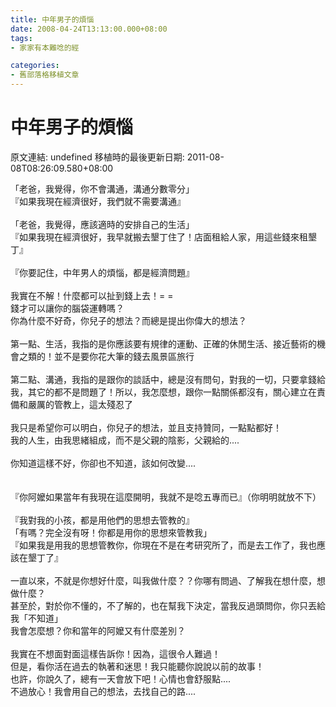 ```yaml
---
title: 中年男子的煩惱
date: 2008-04-24T13:13:00.000+08:00
tags: 
- 家家有本難唸的經

categories:
- 舊部落格移植文章
---
```


# 中年男子的煩惱

原文連結: undefined
移植時的最後更新日期: 2011-08-08T08:26:09.580+08:00

「老爸，我覺得，你不會溝通，溝通分數零分」<br />『如果我現在經濟很好，我們就不需要溝通』<br /><br />「老爸，我覺得，應該適時的安排自己的生活」<br />『如果我現在經濟很好，我早就搬去墾丁住了！店面租給人家，用這些錢來租墾丁』<br /><br />『你要記住，中年男人的煩惱，都是經濟問題』<br /><br />我實在不解！什麼都可以扯到錢上去！= =<br />錢才可以讓你的腦袋運轉嗎？<br />你為什麼不好奇，你兒子的想法？而總是提出你偉大的想法？<br /><br />第一點、生活，我指的是你應該要有規律的運動、正確的休閒生活、接近藝術的機會之類的！並不是要你花大筆的錢去風景區旅行<br /><br />第二點、溝通，我指的是跟你的談話中，總是沒有問句，對我的一切，只要拿錢給我，其它的都不是問題了！所以，我怎麼想，跟你一點關係都沒有，關心建立在責備和嚴厲的管教上，這太殘忍了<br /><br />我只是希望你可以明白，你兒子的想法，並且支持贊同，一點點都好！<br />我的人生，由我思緒組成，而不是父親的陰影，父親給的....<br /><br />你知道這樣不好，你卻也不知道，該如何改變....<br /><br /><br />『你阿嬤如果當年有我現在這麼開明，我就不是唸五專而已』（你明明就放不下）<br /><br />『我對我的小孩，都是用他們的思想去管教的』<br />「有嗎？完全沒有呀！你都是用你的思想來管教我」<br />『如果我是用我的思想管教你，你現在不是在考研究所了，而是去工作了，我也應該在墾丁了』<br /><br />一直以來，不就是你想好什麼，叫我做什麼？？你哪有問過、了解我在想什麼，想做什麼？<br />甚至於，對於你不懂的，不了解的，也在幫我下決定，當我反過頭問你，你只丟給我「不知道」<br />我會怎麼想？你和當年的阿嬤又有什麼差別？<br /><br />我實在不想面對面這樣告訴你！因為，這很令人難過！<br />但是，看你活在過去的執著和迷思！我只能聽你說說以前的故事！<br />也許，你說久了，總有一天會放下吧！心情也會舒服點....<br />不過放心！我會用自己的想法，去找自己的路....
